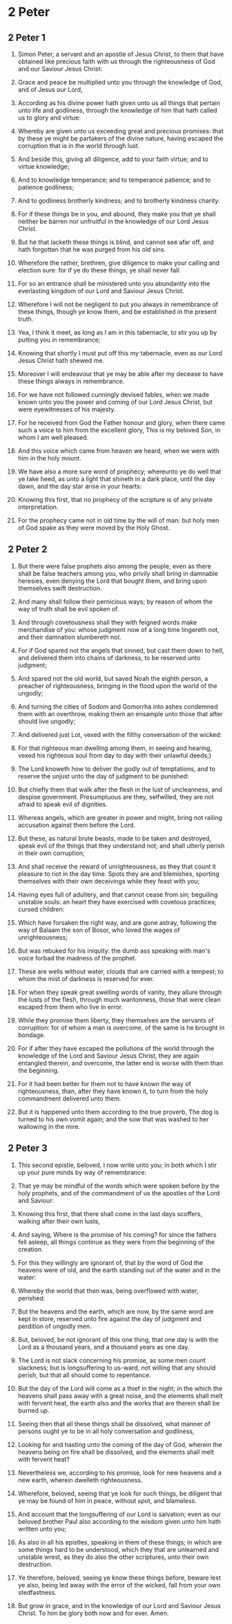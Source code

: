 # 2 Peter

## 2 Peter 1

1. Simon Peter, a servant and an apostle of Jesus Christ, to them that have obtained like precious faith with us through the righteousness of God and our Saviour Jesus Christ:

2. Grace and peace be multiplied unto you through the knowledge of God, and of Jesus our Lord,

3. According as his divine power hath given unto us all things that pertain unto life and godliness, through the knowledge of him that hath called us to glory and virtue:

4. Whereby are given unto us exceeding great and precious promises: that by these ye might be partakers of the divine nature, having escaped the corruption that is in the world through lust.

5. And beside this, giving all diligence, add to your faith virtue; and to virtue knowledge;

6. And to knowledge temperance; and to temperance patience; and to patience godliness;

7. And to godliness brotherly kindness; and to brotherly kindness charity.

8. For if these things be in you, and abound, they make you that ye shall neither be barren nor unfruitful in the knowledge of our Lord Jesus Christ.

9. But he that lacketh these things is blind, and cannot see afar off, and hath forgotten that he was purged from his old sins.

10. Wherefore the rather, brethren, give diligence to make your calling and election sure: for if ye do these things, ye shall never fall:

11. For so an entrance shall be ministered unto you abundantly into the everlasting kingdom of our Lord and Saviour Jesus Christ.

12. Wherefore I will not be negligent to put you always in remembrance of these things, though ye know them, and be established in the present truth.

13. Yea, I think it meet, as long as I am in this tabernacle, to stir you up by putting you in remembrance;

14. Knowing that shortly I must put off this my tabernacle, even as our Lord Jesus Christ hath shewed me.

15. Moreover I will endeavour that ye may be able after my decease to have these things always in remembrance.

16. For we have not followed cunningly devised fables, when we made known unto you the power and coming of our Lord Jesus Christ, but were eyewitnesses of his majesty.

17. For he received from God the Father honour and glory, when there came such a voice to him from the excellent glory, This is my beloved Son, in whom I am well pleased.

18. And this voice which came from heaven we heard, when we were with him in the holy mount.

19. We have also a more sure word of prophecy; whereunto ye do well that ye take heed, as unto a light that shineth in a dark place, until the day dawn, and the day star arise in your hearts:

20. Knowing this first, that no prophecy of the scripture is of any private interpretation.

21. For the prophecy came not in old time by the will of man: but holy men of God spake as they were moved by the Holy Ghost.

## 2 Peter 2

1. But there were false prophets also among the people, even as there shall be false teachers among you, who privily shall bring in damnable heresies, even denying the Lord that bought them, and bring upon themselves swift destruction.

2. And many shall follow their pernicious ways; by reason of whom the way of truth shall be evil spoken of.

3. And through covetousness shall they with feigned words make merchandise of you: whose judgment now of a long time lingereth not, and their damnation slumbereth not.

4. For if God spared not the angels that sinned, but cast them down to hell, and delivered them into chains of darkness, to be reserved unto judgment;

5. And spared not the old world, but saved Noah the eighth person, a preacher of righteousness, bringing in the flood upon the world of the ungodly;

6. And turning the cities of Sodom and Gomorrha into ashes condemned them with an overthrow, making them an ensample unto those that after should live ungodly;

7. And delivered just Lot, vexed with the filthy conversation of the wicked:

8. For that righteous man dwelling among them, in seeing and hearing, vexed his righteous soul from day to day with their unlawful deeds;)

9. The Lord knoweth how to deliver the godly out of temptations, and to reserve the unjust unto the day of judgment to be punished:

10. But chiefly them that walk after the flesh in the lust of uncleanness, and despise government. Presumptuous are they, selfwilled, they are not afraid to speak evil of dignities.

11. Whereas angels, which are greater in power and might, bring not railing accusation against them before the Lord.

12. But these, as natural brute beasts, made to be taken and destroyed, speak evil of the things that they understand not; and shall utterly perish in their own corruption;

13. And shall receive the reward of unrighteousness, as they that count it pleasure to riot in the day time. Spots they are and blemishes, sporting themselves with their own deceivings while they feast with you;

14. Having eyes full of adultery, and that cannot cease from sin; beguiling unstable souls: an heart they have exercised with covetous practices; cursed children:

15. Which have forsaken the right way, and are gone astray, following the way of Balaam the son of Bosor, who loved the wages of unrighteousness;

16. But was rebuked for his iniquity: the dumb ass speaking with man's voice forbad the madness of the prophet.

17. These are wells without water, clouds that are carried with a tempest; to whom the mist of darkness is reserved for ever.

18. For when they speak great swelling words of vanity, they allure through the lusts of the flesh, through much wantonness, those that were clean escaped from them who live in error.

19. While they promise them liberty, they themselves are the servants of corruption: for of whom a man is overcome, of the same is he brought in bondage.

20. For if after they have escaped the pollutions of the world through the knowledge of the Lord and Saviour Jesus Christ, they are again entangled therein, and overcome, the latter end is worse with them than the beginning.

21. For it had been better for them not to have known the way of righteousness, than, after they have known it, to turn from the holy commandment delivered unto them.

22. But it is happened unto them according to the true proverb, The dog is turned to his own vomit again; and the sow that was washed to her wallowing in the mire.

## 2 Peter 3

1. This second epistle, beloved, I now write unto you; in both which I stir up your pure minds by way of remembrance:

2. That ye may be mindful of the words which were spoken before by the holy prophets, and of the commandment of us the apostles of the Lord and Saviour:

3. Knowing this first, that there shall come in the last days scoffers, walking after their own lusts,

4. And saying, Where is the promise of his coming? for since the fathers fell asleep, all things continue as they were from the beginning of the creation.

5. For this they willingly are ignorant of, that by the word of God the heavens were of old, and the earth standing out of the water and in the water:

6. Whereby the world that then was, being overflowed with water, perished:

7. But the heavens and the earth, which are now, by the same word are kept in store, reserved unto fire against the day of judgment and perdition of ungodly men.

8. But, beloved, be not ignorant of this one thing, that one day is with the Lord as a thousand years, and a thousand years as one day.

9. The Lord is not slack concerning his promise, as some men count slackness; but is longsuffering to us-ward, not willing that any should perish, but that all should come to repentance.

10. But the day of the Lord will come as a thief in the night; in the which the heavens shall pass away with a great noise, and the elements shall melt with fervent heat, the earth also and the works that are therein shall be burned up.

11. Seeing then that all these things shall be dissolved, what manner of persons ought ye to be in all holy conversation and godliness,

12. Looking for and hasting unto the coming of the day of God, wherein the heavens being on fire shall be dissolved, and the elements shall melt with fervent heat?

13. Nevertheless we, according to his promise, look for new heavens and a new earth, wherein dwelleth righteousness.

14. Wherefore, beloved, seeing that ye look for such things, be diligent that ye may be found of him in peace, without spot, and blameless.

15. And account that the longsuffering of our Lord is salvation; even as our beloved brother Paul also according to the wisdom given unto him hath written unto you;

16. As also in all his epistles, speaking in them of these things; in which are some things hard to be understood, which they that are unlearned and unstable wrest, as they do also the other scriptures, unto their own destruction.

17. Ye therefore, beloved, seeing ye know these things before, beware lest ye also, being led away with the error of the wicked, fall from your own stedfastness.

18. But grow in grace, and in the knowledge of our Lord and Saviour Jesus Christ. To him be glory both now and for ever. Amen.

